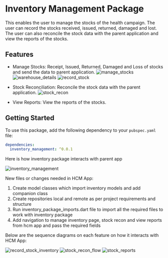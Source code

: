 # Inventory Management Package

This enables the user to manage the stocks of the health campaign. The user can record the stocks received, issued, returned, damaged and lost. The user can also reconcile the stock data with the parent application and view the reports of the stocks.

## Features

- Manage Stocks: Receipt, Issued, Returned, Damaged and Loss of stocks and send the data to parent application.
  ![manage_stocks](https://github.com/egovernments/health-campaign-field-worker-app/assets/154230258/884566db-51c1-4712-b09c-cda508adb401)
  ![warehouse_details](https://github.com/egovernments/health-campaign-field-worker-app/assets/154230258/48b272b5-45f5-401c-b775-2fa5ded07602)
  ![record_stock](https://github.com/egovernments/health-campaign-field-worker-app/assets/154230258/9202691e-550c-4a6c-9c3f-56c95a2f3479)

- Stock Reconciliation: Reconcile the stock data with the parent application.
  ![stock_recon](https://github.com/egovernments/health-campaign-field-worker-app/assets/154230258/f2df8d87-2000-44ac-a90b-b52d6689b3aa)

- View Reports: View the reports of the stocks.

## Getting Started

To use this package, add the following dependency to your `pubspec.yaml` file:

```yaml
dependencies:
  inventory_management: ^0.0.1
```

Here is how inventory package interacts with parent app

![inventory_management](https://github.com/egovernments/health-campaign-field-worker-app/assets/154230258/e22ba6a1-bb73-4ec2-b93d-8aada56590e8)

New files or changes needed in HCM App:

1. Create model classes which import inventory models and add companion class 
2. Create repositories local and remote as per project requirements and structure 
3. Run inventory_package_imports.dart file to import all the required files to work with inventory package 
4. Add navigation to manage inventory page, stock recon and view reports from hcm app and pass the required fields

Below are the sequence diagrams on each feature on how it interacts with HCM App:

![record_stock_inventory](https://github.com/egovernments/health-campaign-field-worker-app/assets/154230258/f60a1106-f077-400f-b234-bc7634daf4dc)
![stock_recon_flow](https://github.com/egovernments/health-campaign-field-worker-app/assets/154230258/60b8037b-ff54-4f42-84d3-298216f70ecf)
![stock_reports](https://github.com/egovernments/health-campaign-field-worker-app/assets/154230258/5ca35c54-af62-49db-a238-fcff8640c9cf)

